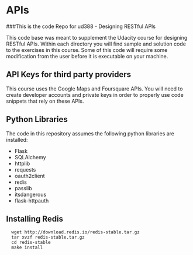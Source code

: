 # APIs
###This is the code Repo for ud388 - Designing RESTful APIs

This code base was meant to supplement the Udacity course for designing RESTful APIs.  Within each directory you will find sample and solution code to the exercises in this course.  Some of this code will require some modification from the user before it is executable on your machine.

## API Keys for third party providers
This course uses the Google Maps and Foursquare APIs. You will need to create developer accounts and private keys in order to properly use code snippets that rely on these APIs.

## Python Libraries
The code in this repository assumes the following python libraries are installed:
* Flask
* SQLAlchemy
* httplib
* requests
* oauth2client
* redis
* passlib
* itsdangerous
* flask-httpauth

## Installing Redis
      wget http://download.redis.io/redis-stable.tar.gz
      tar xvzf redis-stable.tar.gz
      cd redis-stable
      make install
